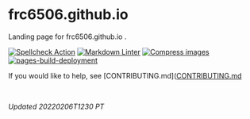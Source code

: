 # frc6506.github.io

Landing page for frc6506.github.io .

[![Spellcheck Action](https://github.com/frc6506/frc6506.github.io/actions/workflows/spell.yml/badge.svg)](https://github.com/frc6506/frc6506.github.io/actions/workflows/spell.yml)
[![Markdown Linter](https://github.com/frc6506/frc6506.github.io/actions/workflows/markdownwonLinter.yml/badge.svg)](https://github.com/frc6506/frc6506.github.io/actions/workflows/markdownwonLinter.yml)
[![Compress images](https://github.com/frc6506/frc6506.github.io/actions/workflows/imageActions.yml/badge.svg)](https://github.com/frc6506/frc6506.github.io/actions/workflows/imageActions.yml)
[![pages-build-deployment](https://github.com/frc6506/frc6506.github.io/actions/workflows/pages/pages-build-deployment/badge.svg)](https://github.com/frc6506/frc6506.github.io/actions/workflows/pages/pages-build-deployment)

If you would like to help, see [CONTRIBUTING.md]([CONTRIBUTING.md](https://github.com/frc6506/frc6506.github.io/blob/main/CONTRIBUTING.md)

<br>

_Updated 20220206T1230 PT_
